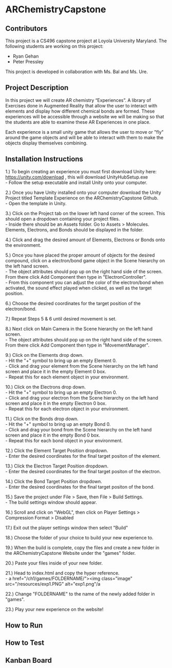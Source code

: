 # ARChemistryCapstone

## Contributors
This project is a CS496 capstone project at Loyola University Maryland. The following students are working on this project:
- Ryan Gehan
- Peter Pressley

This project is developed in collaboration with Ms. Bal and Ms. Ure.

## Project Description
In this project we will create AR chemistry “Experiences”. A library of Exercises done in Augmented Reality that allow the user to
interact with elements and display how different chemical bonds are formed. These experiences will be accessible through a website we will be making so that the students are able
to examine these AR Experiences in one place.

Each experience is a small unity game that allows the user to move or "fly" around the game objects and will be able to interact with them to make the objects display themselves combining.

## Installation Instructions
1.) To begin creating an experience you must first download Unity here: https://unity.com/download , this will download UnityHubSetup.exe  
    - Follow the setup executable and install Unity onto your computer.
    
2.) Once you have Unity installed onto your computer download the Unity Project titled Template Experience on the ARChemistryCapstone Github.  
      - Open the template in Unity.
  
3.) Click on the Project tab on the lower left hand corner of the screen. This should open a dropdown containing your project files.  
      - Inside there should be an Assets folder. Go to Assets > Molecules. Elements, Electrons, and Bonds should be displayed in the folder.
    
4.) Click and drag the desired amount of Elements, Electrons or Bonds onto the environment.

5.) Once you have placed the proper amount of objects for the desired compound, click on a electron/bond game object in the Scene hierarchy on the left hand screen.  
      - The object attributes should pop up on the right hand side of the screen. From there click Add Component then type in "ElectronController".  
      - From this component you can adjust the color of the electron/bond when activated, the sound effect played when clicked, as well as the target position.
    
6.) Choose the desired coordinates for the target position of the electron/bond.

7.) Repeat Steps 5 & 6 until desired movement is set.

8.) Next click on Main Camera in the Scene hierarchy on the left hand screen.  
      - The object attributes should pop up on the right hand side of the screen. From there click Add Component then type in "MovementManager".
    
9.) Click on the Elements drop down.  
      - Hit the "+" symbol to bring up an empty Element 0.  
      - Click and drag your element from the Scene hierarchy on the left hand screen and place it in the empty Element 0 box.  
      - Repeat this for each element object in your environment.
    
10.) Click on the Electrons drop down.  
      - Hit the "+" symbol to bring up an empty Electron 0.  
      - Click and drag your electron from the Scene hierarchy on the left hand screen and place it in the empty Electron 0 box.  
      - Repeat this for each electron object in your environment.
    
11.) Click on the Bonds drop down.  
      - Hit the "+" symbol to bring up an empty Bond 0.  
      - Click and drag your bond from the Scene hierarchy on the left hand screen and place it in the empty Bond 0 box.  
      - Repeat this for each bond object in your environment.
    
12.) Click the Element Target Position dropdown.  
      - Enter the desired coordinates for the final target positon of the element.
    
13.) Click the Electron Target Position dropdown.  
      - Enter the desired coordinates for the final target positon of the electron.
    
14.) Click the Bond Target Position dropdown.  
      - Enter the desired coordinates for the final target positon of the bond.
    
15.) Save the project under File > Save, then File > Build Settings.  
      - The build settings window should appear.
    
16.) Scroll and click on "WebGL", then click on Player Settings > Compression Format > Disabled

17.) Exit out the player settings window then select "Build"

18.) Choose the folder of your choice to build your new experience to.

19.)  When the build is complete, copy the files and create a new folder in the ARChemistryCapstone Website under the "games" folder.

20.) Paste your files inside of your new folder.

21.) Head to index.html and copy the hyper reference.  
      - a href="/ch1/games/FOLDERNAME/"><img class="image" src="/resources/exp1.PNG" alt="exp1.png"/a
    
22.) Change "FOLDERNAME" to the name of the newly added folder in "games".

23.) Play your new experience on the website!
## How to Run

## How to Test

## Kanban Board
